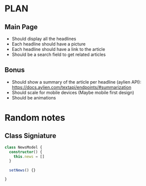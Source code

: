 # PLAN

## Main Page
- Should display all the headlines
- Each headline should have a picture
- Each headline should have a link to the article
- Should be a search field to get related articles

## Bonus
- Should show a summary of the article per headline
(aylien API): https://docs.aylien.com/textapi/endpoints/#summarization
- Should scale for mobile devices (Maybe mobile first design)
- Should be animations

# Random notes
## Class Signiature
```Typescript
class NewsModel {
  constructor() {
    this.news = []
  }
  
  setNews() {}

}
```
